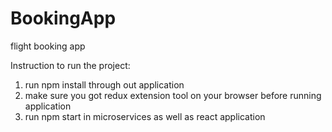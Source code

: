 # BookingApp
flight booking app
 
Instruction to run the project:
1. run npm install through out application
2. make sure you got redux extension tool on your browser before running application
3. run npm start in microservices as well as react application
